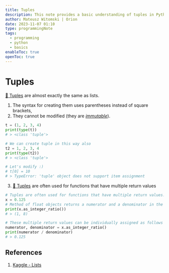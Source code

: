 ```yaml
---
title: Tuples
description: This note provides a basic understanding of tuples in Python
author: Mateusz Witomski | Orion
date: 2023-11-07 01:10
type: programmingNote
tags:
  - programming
  - python
  - basics
enableToc: true
openToc: true
---
```

# Tuples

[🐍 Tuples](🐍%20Tuples.md) are almost exactly the same as lists.

1. The syntax for creating them uses parentheses instead of square brackets,
2. They cannot be modified (they are _[immutable](../../../dictionary/Programming/Mutability%20vs%20Immutability.md)_).
```python title:"Tuples"
t = (1, 2, 3, 4)
print(type(t))
# > <class 'tuple'>

# We can create tuple in this way also
t2 = 1, 2, 3, 4 
print(type(t2))
# > <class 'tuple'>

# Let's modify :)
# t[0] = 10 
# > TypeError: 'tuple' object does not support item assignment
```

3. [🐍 Tuples](🐍%20Tuples.md) are often used for functions that have multiple return values
```python ttile:"Tuples"
# Tuples are often used for functions that have multiple return values.
x = 0.125
# Method of float objects returns a numerator and a denominator in the form of a tuple
print(x.as_integer_ratio())
# > (1, 8)

# These multiple return values can be individually assigned as follows
numerator, denominator = x.as_integer_ratio()
print(numerator / denominator)
# > 0.125
```
## References
1. [Kaggle - Lists](https://www.kaggle.com/code/colinmorris/lists)